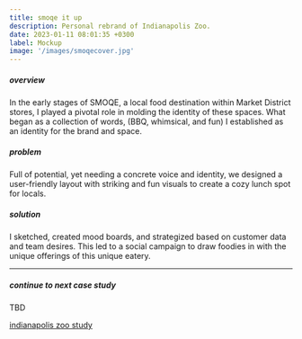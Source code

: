 ```yaml
---
title: smoqe it up
description: Personal rebrand of Indianapolis Zoo.
date: 2023-01-11 08:01:35 +0300
label: Mockup
image: '/images/smoqecover.jpg'
---
```


##### overview
In the early stages of SMOQE, a local food destination within Market District stores, I played a pivotal role in molding the identity of these spaces. What began as a collection of words, (BBQ, whimsical, and fun) I established as an identity for the brand and space.

##### problem
Full of potential, yet needing a concrete voice and identity, we designed a user-friendly layout with striking and fun visuals to create a cozy lunch spot for locals.

##### solution
I sketched, created mood boards, and strategized based on customer data and team desires. This led to a social campaign to draw foodies in with the unique offerings of this unique eatery.

---

##### continue to next case study
TBD

<a href="https://keilub.com/projects/13-zoo">indianapolis zoo study</a>
